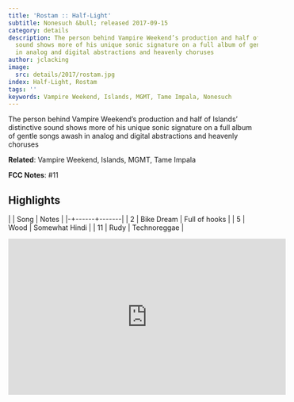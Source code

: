 ```yaml
---
title: 'Rostam :: Half-Light'
subtitle: Nonesuch &bull; released 2017-09-15
category: details
description: The person behind Vampire Weekend’s production and half of Islands’ distinctive
  sound shows more of his unique sonic signature on a full album of gentle songs awash
  in analog and digital abstractions and heavenly choruses
author: jclacking
image:
  src: details/2017/rostam.jpg
index: Half-Light, Rostam
tags: ''
keywords: Vampire Weekend, Islands, MGMT, Tame Impala, Nonesuch
---
```

The person behind Vampire Weekend’s production and half of Islands’ distinctive sound shows more of his unique sonic signature on a full album of gentle songs awash in analog and digital abstractions and heavenly choruses<!--more-->

**Related**: Vampire Weekend, Islands, MGMT, Tame Impala

**FCC Notes**: #11

## Highlights

| | Song | Notes |
|-+------+-------|
| 2 | Bike Dream | Full of hooks |
| 5 | Wood | Somewhat Hindi |
| 11 | Rudy | Technoreggae |

<div class="tlo-detail-video"><iframe width="560" height="315" src="https://www.youtube.com/embed/sIQ2atEdfII" frameborder="0" allow="autoplay; encrypted-media" allowfullscreen></iframe></div>

